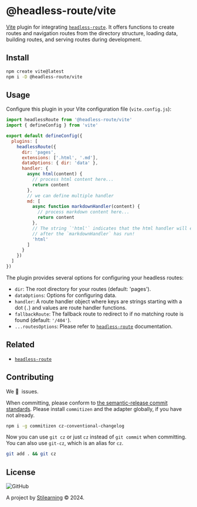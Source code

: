 # @headless-route/vite

[Vite](https://vitejs.dev/) plugin for integrating [`headless-route`](https://github.com/bent10/headless-route/tree/main/packages/core). It offers functions to create routes and navigation routes from the directory structure, loading data, building routes, and serving routes during development.

## Install

```bash
npm create vite@latest
npm i -D @headless-route/vite
```

## Usage

Configure this plugin in your Vite configuration file (`vite.config.js`):

```js
import headlessRoute from '@headless-route/vite'
import { defineConfig } from 'vite'

export default defineConfig({
  plugins: [
    headlessRoute({
      dir: 'pages',
      extensions: ['.html', '.md'],
      dataOptions: { dir: 'data' },
      handler: {
        async html(content) {
          // process html content here...
          return content
        },
        // we can define multiple handler
        md: [
          async function markdownHandler(content) {
            // process markdown content here...
            return content
          },
          // The string `'html'` indicates that the html handler will execute
          // after the `markdownHandler` has run!
          'html'
        ]
      }
    })
  ]
})
```

The plugin provides several options for configuring your headless routes:

- `dir`: The root directory for your routes (default: 'pages').
- `dataOptions`: Options for configuring data.
- `handler`: A route handler object where keys are strings starting with a dot (`.`) and values are route handler functions.
- `fallbackRoute`: The fallback route to redirect to if no matching route is found (default: `'/404'`).
- `...routesOptions`: Please refer to [`headless-route`](https://github.com/bent10/headless-route/tree/main/packages/core#api) documentation.

## Related

- [`headless-route`](https://github.com/bent10/headless-route/tree/main/packages/core)

## Contributing

We 💛&nbsp; issues.

When committing, please conform to [the semantic-release commit standards](https://www.conventionalcommits.org/). Please install `commitizen` and the adapter globally, if you have not already.

```bash
npm i -g commitizen cz-conventional-changelog
```

Now you can use `git cz` or just `cz` instead of `git commit` when committing. You can also use `git-cz`, which is an alias for `cz`.

```bash
git add . && git cz
```

## License

![GitHub](https://img.shields.io/github/license/bent10/headless-route)

A project by [Stilearning](https://stilearning.com) &copy; 2024.
